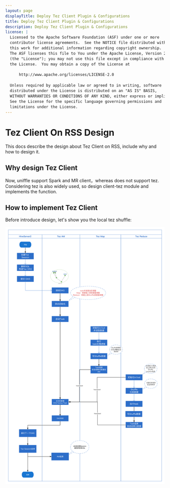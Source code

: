 ```yaml
---
layout: page
displayTitle: Deploy Tez Client Plugin & Configurations
title: Deploy Tez Client Plugin & Configurations
description: Deploy Tez Client Plugin & Configurations
license: |
  Licensed to the Apache Software Foundation (ASF) under one or more
  contributor license agreements.  See the NOTICE file distributed with
  this work for additional information regarding copyright ownership.
  The ASF licenses this file to You under the Apache License, Version 2.0
  (the "License"); you may not use this file except in compliance with
  the License.  You may obtain a copy of the License at

      http://www.apache.org/licenses/LICENSE-2.0

  Unless required by applicable law or agreed to in writing, software
  distributed under the License is distributed on an "AS IS" BASIS,
  WITHOUT WARRANTIES OR CONDITIONS OF ANY KIND, either express or implied.
  See the License for the specific language governing permissions and
  limitations under the License.
---
```


# Tez Client On RSS Design
This docs describe the design about Tez Client on RSS, include why and how to design it.

## Why design Tez Client
Now, uniffle support Spark and MR client，whereas does not support tez.
Considering tez is also widely used, so design client-tez module and implements the function.

## How to implement Tez Client
Before introduce design, let's show you the local tez shuffle:

![tez_local_shuffle](../asset/tez_local_shuffle.png)
















